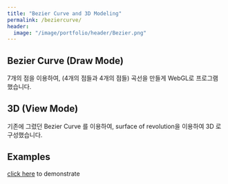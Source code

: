 ```yaml
---
title: "Bezier Curve and 3D Modeling"
permalink: /beziercurve/
header:
  image: "/image/portfolio/header/Bezier.png"
---
```


## Bezier Curve (Draw Mode)
7개의 점을 이용하여, (4개의 점들과 4개의 점들) 곡선을 만들게 WebGL로 프로그램 했습니다.

## 3D (View Mode)
기존에 그렸던 Bezier Curve 를 이용하여, surface of revolution을 이용하여 3D 로 구성했습니다.

## Examples

[click here](/HTML_Examples/BezierCurve/program2.html) to demonstrate
